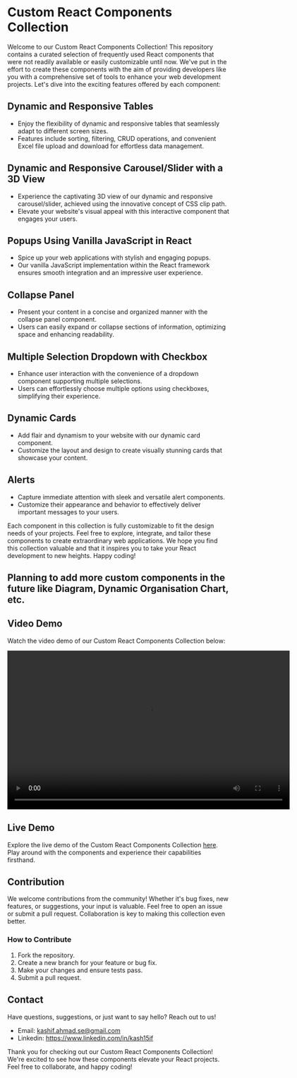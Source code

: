 # Custom React Components Collection 

Welcome to our Custom React Components Collection! This repository contains a curated selection of frequently used React components that were not readily available or easily customizable until now. We've put in the effort to create these components with the aim of providing developers like you with a comprehensive set of tools to enhance your web development projects. Let's dive into the exciting features offered by each component:

## Dynamic and Responsive Tables
- Enjoy the flexibility of dynamic and responsive tables that seamlessly adapt to different screen sizes.
- Features include sorting, filtering, CRUD operations, and convenient Excel file upload and download for effortless data management.

## Dynamic and Responsive Carousel/Slider with a 3D View
- Experience the captivating 3D view of our dynamic and responsive carousel/slider, achieved using the innovative concept of CSS clip path.
- Elevate your website's visual appeal with this interactive component that engages your users.

## Popups Using Vanilla JavaScript in React
- Spice up your web applications with stylish and engaging popups.
- Our vanilla JavaScript implementation within the React framework ensures smooth integration and an impressive user experience.

## Collapse Panel
- Present your content in a concise and organized manner with the collapse panel component.
- Users can easily expand or collapse sections of information, optimizing space and enhancing readability.

## Multiple Selection Dropdown with Checkbox
- Enhance user interaction with the convenience of a dropdown component supporting multiple selections.
- Users can effortlessly choose multiple options using checkboxes, simplifying their experience.

## Dynamic Cards
- Add flair and dynamism to your website with our dynamic card component.
- Customize the layout and design to create visually stunning cards that showcase your content.

## Alerts
- Capture immediate attention with sleek and versatile alert components.
- Customize their appearance and behavior to effectively deliver important messages to your users.

Each component in this collection is fully customizable to fit the design needs of your projects. Feel free to explore, integrate, and tailor these components to create extraordinary web applications. We hope you find this collection valuable and that it inspires you to take your React development to new heights. Happy coding!

## Planning to add more custom components in the future like Diagram, Dynamic Organisation Chart, etc.

## Video Demo

Watch the video demo of our Custom React Components Collection below:

<video width="640" height="360" controls>
  <source src="your_video_url.mp4" type="video/mp4">
  Your browser does not support the video tag.
</video>

## Live Demo

Explore the live demo of the Custom React Components Collection [here](#). Play around with the components and experience their capabilities firsthand.

## Contribution

We welcome contributions from the community! Whether it's bug fixes, new features, or suggestions, your input is valuable. Feel free to open an issue or submit a pull request. Collaboration is key to making this collection even better.

### How to Contribute

1. Fork the repository.
2. Create a new branch for your feature or bug fix.
3. Make your changes and ensure tests pass.
4. Submit a pull request.

## Contact

Have questions, suggestions, or just want to say hello? Reach out to us!

- Email: kashif.ahmad.se@gmail.com
- Linkedin: https://www.linkedin.com/in/kash15if

Thank you for checking out our Custom React Components Collection! We're excited to see how these components elevate your React projects. Feel free to collaborate, and happy coding!
